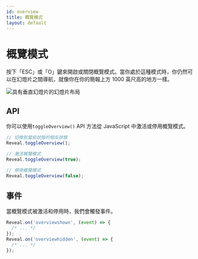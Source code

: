 ```yaml
---
id: overview
title: 概覽模式
layout: default
---
```


# 概覽模式

按下「ESC」或「O」鍵來開啟或關閉概覽模式。當你處於這種模式時，你仍然可以在幻燈片之間導航，就像你在你的簡報上方 1000 英尺高的地方一樣。

<picture><img src="/images/docs/overview.png" alt="具有垂直幻燈片的幻燈片布局"></picture>

## API

你可以使用`toggleOverview()` API 方法從 JavaScript 中激活或停用概覽模式。

```js
// 切換到當前狀態的相反狀態
Reveal.toggleOverview();

// 激活概覽模式
Reveal.toggleOverview(true);

// 停用概覽模式
Reveal.toggleOverview(false);
```

## 事件

當概覽模式被激活和停用時，我們會觸發事件。

```javascript
Reveal.on('overviewshown', (event) => {
  /* ... */
});
Reveal.on('overviewhidden', (event) => {
  /* ... */
});
```
